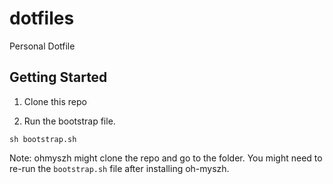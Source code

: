 # dotfiles

Personal Dotfile

## Getting Started

1) Clone this repo

2) Run the bootstrap file.

`sh bootstrap.sh`

Note: ohmyszh might clone the repo and go to the folder. You might need to re-run the `bootstrap.sh` file after installing oh-myszh.
